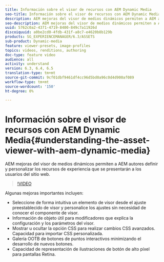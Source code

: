```yaml
---
title: Información sobre el visor de recursos con AEM Dynamic Media
seo-title: Información sobre el visor de recursos con AEM Dynamic Media
description: AEM mejoras del visor de medios dinámicos permiten a AEM autores definir y personalizar los recursos de experiencia que se presentarán a los usuarios del sitio web.
seo-description: AEM mejoras del visor de medios dinámicos permiten a AEM autores definir y personalizar los recursos de experiencia que se presentarán a los usuarios del sitio web.
uuid: 5762c0a2-4371-4719-8400-849c7a11926d
discoiquuid: a0be2cd0-4fdb-431f-a8c7-e4620b8b129b
products: SG_EXPERIENCEMANAGER/6.3/ASSETS
sub-product: Dynamic-media
feature: viewer-presets, image-profiles
topics: videos, renditions, authoring
doc-type: feature video
audience: all
activity: understand
version: 6.3, 6.4, 6.5
translation-type: tm+mt
source-git-commit: 9cf01dbf9461df4cc96d5bd0a96c0d4d900af089
workflow-type: tm+mt
source-wordcount: '150'
ht-degree: 0%

---
```



# Información sobre el visor de recursos con AEM Dynamic Media{#understanding-the-asset-viewer-with-aem-dynamic-media}

AEM mejoras del visor de medios dinámicos permiten a AEM autores definir y personalizar los recursos de experiencia que se presentarán a los usuarios del sitio web.

>[!VIDEO](https://video.tv.adobe.com/v/17783/?quality=9&learn=on)

Algunas mejoras importantes incluyen:

* Seleccione de forma intuitiva un elemento de visor desde el ajuste preestablecido de visor y personalice los ajustes sin necesidad de conocer el componente de visor.
* Información de objeto útil para modificadores que explica la configuración y los parámetros del visor.
* Mostrar u ocultar la opción CSS para realizar cambios CSS avanzados. Capacidad para importar CSS personalizada.
* Galería OOTB de botones de puntos interactivos minimizando el desarrollo de nuevos botones.
* Capacidad de representación de ilustraciones de botón de alto píxel para pantallas Retina.